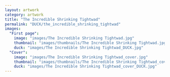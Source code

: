 ```yaml
---
layout: artwork
category: artwork
title: "The Incredible Shrinking Tightwad"
permalink: "DUCK/the_incredible_shrinking_tightwad"
images:
  "First page":
    image: "images/The Incredible Shrinking Tightwad.jpg"
    thumbnail: "images/thumbnails/The Incredible Shrinking Tightwad.jpg"
    duck: "images/The Incredible Shrinking Tightwad_DUCK.jpg"
  "Cover":
    image: "images/The Incredible Shrinking Tightwad_cover.jpg"
    thumbnail: "images/thumbnails/The Incredible Shrinking Tightwad_cover.jpg"
    duck: "images/The Incredible Shrinking Tightwad_cover_DUCK.jpg"
---
```

